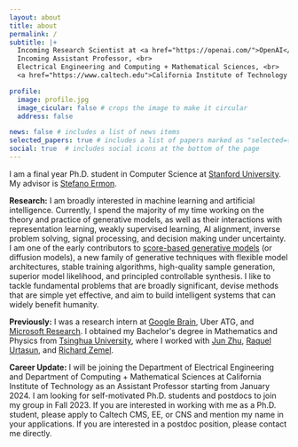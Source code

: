 ```yaml
---
layout: about
title: about
permalink: /
subtitle: |+
  Incoming Research Scientist at <a href="https://openai.com/">OpenAI</a>. <br><br>
  Incoming Assistant Professor, <br>
  Electrical Engineering and Computing + Mathematical Sciences, <br>
  <a href="https://www.caltech.edu">California Institute of Technology (Caltech)</a>.

profile:
  image: profile.jpg
  image_cicular: false # crops the image to make it circular
  address: false

news: false # includes a list of news items
selected_papers: true # includes a list of papers marked as "selected={true}"
social: true  # includes social icons at the bottom of the page
---
```


I am a final year Ph.D. student in Computer Science at [Stanford University](https://www.stanford.edu/). My advisor is [Stefano Ermon](https://cs.stanford.edu/~ermon). 

**Research:** I am broadly interested in machine learning and artificial intelligence. Currently, I spend the majority of my time working on the theory and practice of generative models, as well as their interactions with representation learning, weakly supervised learning, AI alignment, inverse problem solving, signal processing, and decision making under uncertainty. I am one of the early contributors to [score-based generative models](blog/2021/score) (or diffusion models), a new family of generative techniques with flexible model architectures, stable training algorithms, high-quality sample generation, superior model likelihood, and principled controllable synthesis. I like to tackle fundamental problems that are broadly significant, devise methods that are simple yet effective, and aim to build intelligent systems that can widely benefit humanity.

**Previously:** I was a research intern at [Google Brain](https://research.google/teams/brain/), Uber ATG, and [Microsoft Research](https://www.microsoft.com/en-us/research/lab/microsoft-research-cambridge/). I obtained my Bachelor's degree in Mathematics and Physics from [Tsinghua University](https://www.tsinghua.edu.cn/), where I worked with [Jun Zhu](http://ml.cs.tsinghua.edu.cn/~jun/index.shtml), [Raquel Urtasun](http://www.cs.toronto.edu/~urtasun/), and [Richard Zemel](http://www.cs.toronto.edu/~zemel/inquiry/home.php).

**Career Update:** I will be joining the Department of Electrical Engineering and Department of Computing + Mathematical Sciences at California Institute of Technology as an Assistant Professor starting from January 2024. I am looking for self-motivated Ph.D. students and postdocs to join my group in Fall 2023. If you are interested in working with me as a Ph.D. student, please apply to Caltech CMS, EE, or CNS and mention my name in your applications. If you are interested in a postdoc position, please contact me directly.